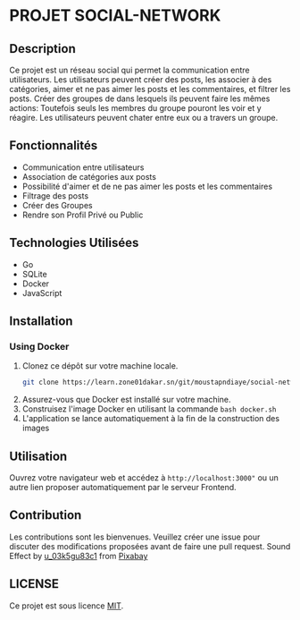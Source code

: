 # PROJET SOCIAL-NETWORK

## Description

Ce projet est un réseau social qui permet la communication entre utilisateurs. Les utilisateurs peuvent créer des posts, les associer à des catégories, aimer et ne pas aimer les posts et les commentaires, et filtrer les posts. Créer des groupes de dans lesquels ils peuvent faire les mêmes actions: Toutefois seuls les membres du groupe pouront les voir et y réagire.
Les utilisateurs peuvent chater entre eux ou a travers un groupe.

## Fonctionnalités

- Communication entre utilisateurs
- Association de catégories aux posts
- Possibilité d'aimer et de ne pas aimer les posts et les commentaires
- Filtrage des posts
- Créer des Groupes
- Rendre son Profil Privé ou Public

## Technologies Utilisées

- Go
- SQLite
- Docker
- JavaScript

## Installation

### Using Docker

1. Clonez ce dépôt sur votre machine locale.
   ```bash
   git clone https://learn.zone01dakar.sn/git/moustapndiaye/social-network.git
   ```
2. Assurez-vous que Docker est installé sur votre machine.
3. Construisez l'image Docker en utilisant la commande `bash docker.sh`
4. L'application se lance automatiquement à la fin de la construction des images

## Utilisation

Ouvrez votre navigateur web et accédez à `http://localhost:3000"` ou un autre lien proposer automatiquement par le serveur Frontend.

## Contribution

Les contributions sont les bienvenues. Veuillez créer une issue pour discuter des modifications proposées avant de faire une pull request.
Sound Effect by <a href="https://pixabay.com/fr/users/u_03k5gu83c1-32011299/?utm_source=link-attribution&utm_medium=referral&utm_campaign=music&utm_content=129007">u_03k5gu83c1</a> from <a href="https://pixabay.com//?utm_source=link-attribution&utm_medium=referral&utm_campaign=music&utm_content=129007">Pixabay</a>

## LICENSE
Ce projet est sous licence [MIT](LICENSE).
